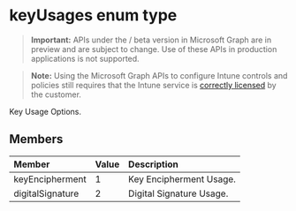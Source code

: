 ﻿# keyUsages enum type

> **Important:** APIs under the / beta version in Microsoft Graph are in preview and are subject to change. Use of these APIs in production applications is not supported.

> **Note:** Using the Microsoft Graph APIs to configure Intune controls and policies still requires that the Intune service is [correctly licensed](https://go.microsoft.com/fwlink/?linkid=839381) by the customer.

Key Usage Options.
## Members
|Member|Value|Description|
|:---|:---|:---|
|keyEncipherment|1|Key Encipherment Usage.|
|digitalSignature|2|Digital Signature Usage.|






